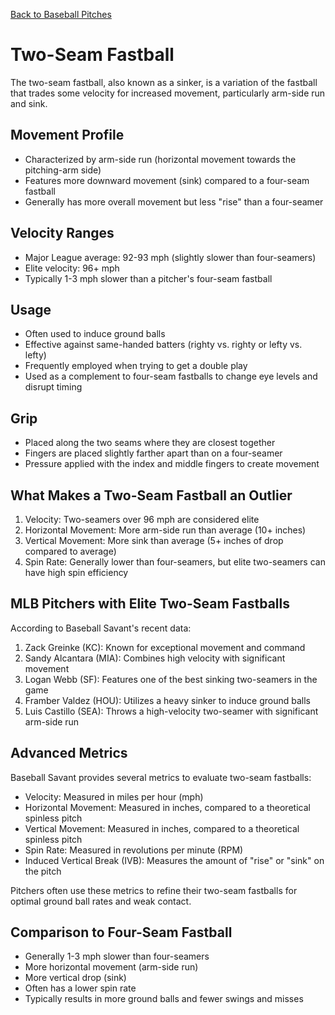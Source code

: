 [Back to Baseball Pitches](baseball-pitches.md)

# Two-Seam Fastball

The two-seam fastball, also known as a sinker, is a variation of the fastball that trades some velocity for increased movement, particularly arm-side run and sink.

## Movement Profile

- Characterized by arm-side run (horizontal movement towards the pitching-arm side)
- Features more downward movement (sink) compared to a four-seam fastball
- Generally has more overall movement but less "rise" than a four-seamer

## Velocity Ranges

- Major League average: 92-93 mph (slightly slower than four-seamers)
- Elite velocity: 96+ mph
- Typically 1-3 mph slower than a pitcher's four-seam fastball

## Usage

- Often used to induce ground balls
- Effective against same-handed batters (righty vs. righty or lefty vs. lefty)
- Frequently employed when trying to get a double play
- Used as a complement to four-seam fastballs to change eye levels and disrupt timing

## Grip

- Placed along the two seams where they are closest together
- Fingers are placed slightly farther apart than on a four-seamer
- Pressure applied with the index and middle fingers to create movement

## What Makes a Two-Seam Fastball an Outlier

1. Velocity: Two-seamers over 96 mph are considered elite
2. Horizontal Movement: More arm-side run than average (10+ inches)
3. Vertical Movement: More sink than average (5+ inches of drop compared to average)
4. Spin Rate: Generally lower than four-seamers, but elite two-seamers can have high spin efficiency

## MLB Pitchers with Elite Two-Seam Fastballs



According to Baseball Savant's recent data:

1. Zack Greinke (KC): Known for exceptional movement and command
2. Sandy Alcantara (MIA): Combines high velocity with significant movement
3. Logan Webb (SF): Features one of the best sinking two-seamers in the game
4. Framber Valdez (HOU): Utilizes a heavy sinker to induce ground balls
5. Luis Castillo (SEA): Throws a high-velocity two-seamer with significant arm-side run

## Advanced Metrics

Baseball Savant provides several metrics to evaluate two-seam fastballs:

- Velocity: Measured in miles per hour (mph)
- Horizontal Movement: Measured in inches, compared to a theoretical spinless pitch
- Vertical Movement: Measured in inches, compared to a theoretical spinless pitch
- Spin Rate: Measured in revolutions per minute (RPM)
- Induced Vertical Break (IVB): Measures the amount of "rise" or "sink" on the pitch

Pitchers often use these metrics to refine their two-seam fastballs for optimal ground ball rates and weak contact.

## Comparison to Four-Seam Fastball

- Generally 1-3 mph slower than four-seamers
- More horizontal movement (arm-side run)
- More vertical drop (sink)
- Often has a lower spin rate
- Typically results in more ground balls and fewer swings and misses

